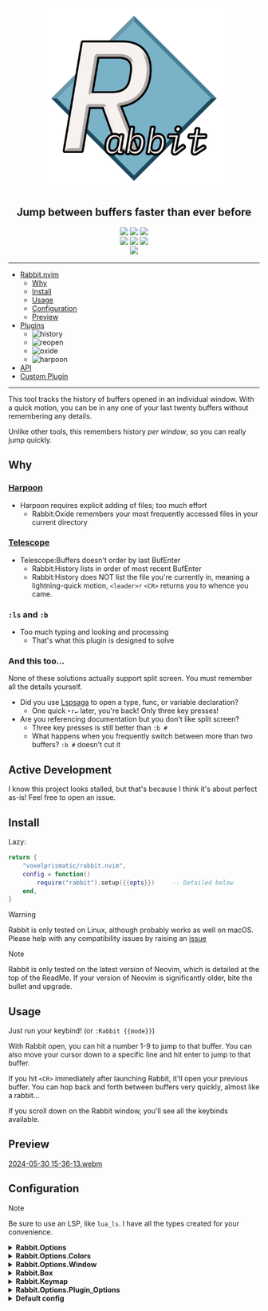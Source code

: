[rabbit.history]: https://img.shields.io/badge/dynamic/json?url=https%3A%2F%2Fraw.githubusercontent.com%2FVoxelPrismatic%2Frabbit.nvim%2Fmain%2Flua%2Frabbit%2Fplugins%2FVERSION.json&query=%24.history&label=History&labelColor=white&color=yellow
[rabbit.oxide]: https://img.shields.io/badge/dynamic/json?url=https%3A%2F%2Fraw.githubusercontent.com%2FVoxelPrismatic%2Frabbit.nvim%2Fmain%2Flua%2Frabbit%2Fplugins%2FVERSION.json&query=%24.oxide&label=Oxide&labelColor=white&color=yellow
[rabbit.harpoon]: https://img.shields.io/badge/dynamic/json?url=https%3A%2F%2Fraw.githubusercontent.com%2FVoxelPrismatic%2Frabbit.nvim%2Fmain%2Flua%2Frabbit%2Fplugins%2FVERSION.json&query=%24.harpoon&label=Harpoon&labelColor=white&color=yellow
[rabbit.reopen]: https://img.shields.io/badge/dynamic/json?url=https%3A%2F%2Fraw.githubusercontent.com%2FVoxelPrismatic%2Frabbit.nvim%2Fmain%2Flua%2Frabbit%2Fplugins%2FVERSION.json&query=%24.reopen&label=Reopen&labelColor=white&color=yellow

<div align="center">
    <img src="/rabbit.png" width="368" alt="logo"/>
    <h2 id="rabbitnvim">Jump between buffers faster than ever before</h2>
    <a href="https://github.com/VoxelPrismatic/rabbit.nvim/releases/latest"><img
        src="https://img.shields.io/badge/dynamic/json?url=https%3A%2F%2Fapi.github.com%2Frepos%2FVoxelPrismatic%2Frabbit.nvim%2Freleases%2Flatest&query=%24.tag_name&style=flat&label=Rabbit&labelColor=white&logo=vowpalwabbit&logoColor=black"
    /></a>
    <a href="https://neovim.io/" target="_blank"><img
        src="https://img.shields.io/badge/Neovim-v0.10.0-brightgreen?style=flat&labelColor=white&logo=neovim&logoColor=black"
    /></a>
    <a href="https://github.com/VoxelPrismatic/rabbit.nvim/releases/latest"><img
        src="https://img.shields.io/github/downloads/voxelprismatic/rabbit.nvim/total?style=flat&logo=github&logoColor=black&label=Downloads&labelColor=white"
    /></a>
    <br/>
    <a href="https://x.com/voxelprismatic" target="_blank"><img
        src="https://img.shields.io/badge/VoxelPrismatic-white?style=flat&logo=x&logoColor=white&labelColor=black"
    /></a>
    <a href="https://discord.com/" target="_blank"><img
        src="https://img.shields.io/badge/VoxelPrismatic-white?style=flat&logo=discord&logoColor=white&labelColor=blue"
    /></a>
    <a href="https://patreon.com/voxelprismatic" target="_blank"><img
        src="https://img.shields.io/badge/Support-white?style=flat&logo=patreon&logoColor=white&labelColor=red"
    /></a>
    <br>
    <span title="i wish i could customize this, dotfyles">
        <a href="https://dotfyle.com/plugins/VoxelPrismatic/rabbit.nvim"><img
            src="https://dotfyle.com/plugins/VoxelPrismatic/rabbit.nvim/shield?style=social"
        /></a>
    </span>
    <hr/>
</div>

- [Rabbit.nvim](#rabbitnvim)
  - [Why](#why)
  - [Install](#install)
  - [Usage](#usage)
  - [Configuration](#configuration)
  - [Preview](#preview)
- [Plugins](/lua/rabbit/plugins)
  - ![history][rabbit.history]
  - ![reopen][rabbit.reopen]
  - ![oxide][rabbit.oxide]
  - ![harpoon][rabbit.harpoon]
- [API](https://github.com/voxelprismatic/rabbit.nvim/wiki/API-Documentation)
- [Custom Plugin](https://github.com/voxelprismatic/rabbit.nvim/wiki/Custom-Plugin)

---

This tool tracks the history of buffers opened in an individual window. With a quick
motion, you can be in any one of your last twenty buffers without remembering any
details.

Unlike other tools, this remembers history *per window*, so you can really jump
quickly.

## Why
### [Harpoon][harpoon2]
- Harpoon requires explicit adding of files; too much effort
  - Rabbit:Oxide remembers your most frequently accessed files in your current directory

### [Telescope][tj_tele]
- Telescope:Buffers doesn't order by last BufEnter
  - Rabbit:History lists in order of most recent BufEnter
  - Rabbit:History does NOT list the file you're currently in, meaning a lightning-quick motion,
    `<leader>r` `<CR>` returns you to whence you came.

### `:ls` and `:b`
- Too much typing and looking and processing
  - That's what this plugin is designed to solve

### And this too...
None of these solutions actually support split screen. You must remember all the details
yourself.

- Did you use [Lspsaga] to open a type, func, or variable declaration?
  - One quick `‣r↵` later, you're back! Only three key presses!
- Are you referencing documentation but you don't like split screen?
  - Three key presses is still better than `:b #`
  - What happens when you frequently switch between more than two buffers? `:b #` doesn't cut it

[harpoon2]: https://github.com/theprimeagen/harpoon/tree/harpoon2
[tj_tele]: https://github.com/nvim-telescope/telescope.nvim
[lspsaga]: https://nvimdev.github.io/lspsaga/

## Active Development
I know this project looks stalled, but that's because I think it's about perfect as-is! Feel free
to open an issue.

## Install
Lazy:
```lua
return {
    "voxelprismatic/rabbit.nvim",
    config = function()
        require("rabbit").setup({{opts}})     -- Detailed below
    end,
}
```

> [!WARNING]
> Rabbit is only tested on Linux, although probably works as well on macOS.
> Please help with any compatibility issues by raising an [issue](https://github.com/voxelprismatic/rabbit.nvim/issues)

> [!NOTE]
> Rabbit is only tested on the latest version of Neovim, which is detailed at the top of the ReadMe.
> If your version of Neovim is significantly older, bite the bullet and upgrade.

## Usage
Just run your keybind! (or `:Rabbit {{mode}}`)

With Rabbit open, you can hit a number 1-9 to jump to that buffer. You can
also move your cursor down to a specific line and hit enter to jump to that buffer.

If you hit `<CR>` immediately after launching Rabbit, it'll open your previous buffer.
You can hop back and forth between buffers very quickly, almost like a rabbit...

If you scroll down on the Rabbit window, you'll see all the keybinds available.

## Preview

[2024-05-30 15-36-13.webm](https://github.com/VoxelPrismatic/rabbit.nvim/assets/45671764/eee4a60c-1302-469b-a329-471bfc59cddf)

## Configuration
> [!NOTE]
> Be sure to use an LSP, like `lua_ls`. I have all the types created for your convenience.

<details>
    <summary><b>Rabbit.Options</b></summary>

| key | type | description | default |
|-|-|-|-|
| colors | [Rabbit.Options.Colors](#rabbitoptionscolors) | Colors used by Rabbit | `{ ... }` |
| window | [Rabbit.Options.Window](#rabbitoptionswindow) | Window options | `{ ... }` |
| default_keys | [Rabbit.Keymap](#rabbitkeymap) | Keys and things | `{ ... }` |
| plugin_opts | [Rabbit.Options.Plugin_Options](#rabbitoptionsplugin_options) | Plugin options | `{ ... }` |
| enable | `string[]` | Which **builtin** plugins to enable immediately<br>*\*first plugin is considered default* | history,<br/>reopen,<br/>oxide,<br/>harpoon |
| path_key | `function()` -> `string` | Function to scope the current directory (eg scope to the git root) | `vim.fn.getcwd` |

<br><br>
</details>

<details>
    <summary><b>Rabbit.Options.Colors</b></summary>

![image](https://github.com/VoxelPrismatic/rabbit.nvim/assets/45671764/5b441d5c-b6a9-4173-a762-f5361d984ee8)

| key | type | description | default |
|-|-|-|-|
| title | `string` \| `NvimHlKwargs` | Title text | `#526091`,<br>**bold** |
| index | `string` \| `NvimHlKwargs` | Index | `#7581ab`,<br>*italic* |
| dir | `string` \| `NvimHlKwargs` | Directory | `#9396bd` |
| file | `string` \| `NvimHlKwargs` | File | `#526091` |
| term | `string` \| `NvimHlKwargs` | Terminal | `#40c9a2`,<br>*italic* |
| noname | `string` \| `NvimHlKwargs` | No Name | `#d08e95`,<br>*italic* |
| message | `string` \| `NvimHlKwargs` | Message | `#8aaacd`,<br>***bold ital*** |

note: default colors listed here are from my color theme. rabbit will automatically
pull your color theme using several highlight groups, eg `Normal` or `Comment`

<br><br>
</details>

<details>
    <summary><b>Rabbit.Options.Window</b></summary>

![image](https://github.com/VoxelPrismatic/rabbit.nvim/assets/45671764/0783b721-47bc-4779-b129-55225b7455ba)

| key | type | description | default |
|-|-|-|-|
| box | [Rabbit.Box](#rabbitbox) | Border box | Round |
| box_style | `"round"` \| `"thick"` \| <br>`"square"` \| `"double"` | Border box style | `round` |
| title | `string` | The plugin title, if you don't like Rabbit | `Rabbit` |
| width | `integer` | Window width | 64 |
| height | `integer` | Window height | 24 |
| overflow | `string` | Characters to display when the dir path is too long | `:::` |
| path_len | `integer` | Maximum length of a path segment | 12 |
| float | { `"bottom"` \| `"top"`,<br>`"left"`, `"right"` }<br>\| `"center"`<br>\| `false` | Floating position. If set to `false`, will try to split<br>*note: bottom or top **must** precede left or right* | `{ "bottom", "right" }` |
| split | `"left"` \| `"right"` \|<br>`"above"` \| `"below"` \|<br>`false` | Split window position. If set to `false`, will occupy full screen. Only available if `float` is set to `false` | `right` |
| plugin_name_position | `"bottom"` \| `"title"` \| `"hide"` | Where to place the plugin name | `bottom` |

<br><br>
</details>

<details>
    <summary><b>Rabbit.Box</b></summary>

| key | type | description |
|-|-|-|
| top_left | `string` | Top left corner of the box |
| top_right | `string` | Top right corner of the box |
| horizontal | `string` | Horizontal ceiling |
| vertical | `string` | Vertical wall |
| bottom_left | `string` | Bottom left corner of the box |
| bottom_right | `string` | Bottom right corner of the box |
| emphasis | `string` | Title emphasis character |

<br><br>
</details>

<details>
    <summary><b>Rabbit.Keymap</b></summary>

| key | type | description | default |
|-|-|-|-|
| close | `string[]` | Keys to close Rabbit | `<Esc>`, `q`, `<leader>` |
| select | `string[]` | Keys to select an entry | `<Enter>` |
| open | `string[]` | Keys to open Rabbit<br>*this is how Rabbit will open* | `<leader>r` |
| file_add | `string[]` | Keys to add the current file to a collection | `a` |
| file_del | `string[]` | Keys to delete the current file from a collection | `<Del>` |
| group | `string[]` | Keys to create a new collection | `A` |
| group_up | `string[]` | Keys to move to the parent collection | `-` |

<br><br>
</details>

<details>
    <summary><b>Rabbit.Options.Plugin_Options</b></summary>

**Note:** The key should be the plugin name, with the value being the table described below

| key | type | description | example |
|-|-|-|-|
| color | `string` | Border color | `#00ffff` |
| switch | `string` | Key to switch to this plugin from within Rabbit | `o` |
| opts | `table` | Any plugin-specific options. My documentation is available in the wiki | `{}` |

<br><br>
</details>

<details>
    <summary><b>Default config</b></summary>

**Please do not copy this config**, it is the default.

```lua
-- Use all the below defaults, but set a custom keybind
require("rabbit").setup("any keybind")

-- Defaults
require("rabbit").setup({
    colors = {
        title = { fg = grab_color("Normal"), bold = true },
        index = { fg = grab_color("Comment"), italic = true },
        dir = { fg = grab_color("NonText") },
        file = { fg = grab_color("Normal") },
        term = { fg = grab_color("Constant"), italic = true },
        noname = { fg = grab_color("Function"), italic = true },
        message = { fg = grab_color("Identifier"), italic = true, bold = true },
    },
    window = {
        box = box.round,
        title = "Rabbit",
        plugin_name_position = "bottom",
        emphasis_width = 8,
        width = 64,
        height = 24,
        float = {
            "bottom",
            "right",
        },
        split = "right",
        overflow = ":::",
        path_len = 12,
    },
    default_keys = {
        close = { "<Esc>", "q", "<leader>" },
        select = { "<CR>" },
        open = { "<leader>r" },
        file_add = { "a" },
        file_del = { "<Del>" },
        group = { "A" },
        group_up = { "-" },
    },
    plugin_opts = {},
    enable = {
        "history",
        "reopen",
        "oxide",
        "harpoon",
    },
})
```
</details>
